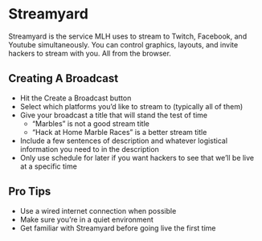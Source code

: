 # Streamyard

Streamyard is the service MLH uses to stream to Twitch, Facebook, and Youtube simultaneously. You can control graphics, layouts, and invite hackers to stream with you. All from the browser.

## **Creating A Broadcast**

* Hit the Create a Broadcast button
* Select which platforms you’d like to stream to (typically all of them)
* Give your broadcast a title that will stand the test of time
  * “Marbles” is not a good stream title
  * “Hack at Home Marble Races” is a better stream title
* Include a few sentences of description and whatever logistical information you need to in the description
* Only use schedule for later if you want hackers to see that we’ll be live at a specific time

## **Pro Tips**

* Use a wired internet connection when possible
* Make sure you’re in a quiet environment
* Get familiar with Streamyard before going live the first time
